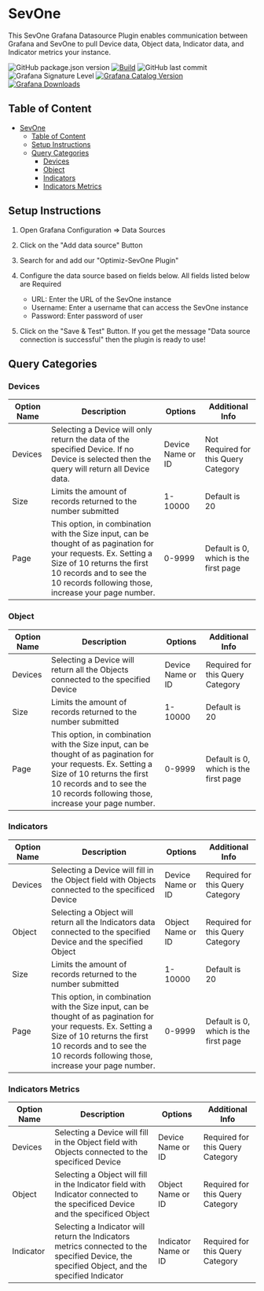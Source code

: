 # SevOne

This SevOne Grafana Datasource Plugin enables communication between Grafana and SevOne to pull Device data, Object data, Indicator data, and Indicator metrics your instance.

![GitHub package.json version](https://img.shields.io/github/package-json/v/optimizca/grafana_sevone?label=GitHub%20Version)
[![Build](https://github.com/optimizca/grafana_sevone/actions/workflows/ci.yml/badge.svg)](https://github.com/optimizca/grafana_sevone/actions/workflows/ci.yml)
![GitHub last commit](https://img.shields.io/github/last-commit/optimizca/grafana_sevone)
![Grafana Signature Level](https://img.shields.io/badge/Signature_Level-Community-limegreen?logo=grafana)
[![Grafana Catalog Version](https://img.shields.io/badge/dynamic/json?logo=grafana&color=F47A20&label=catalog&prefix=v&query=%24.items%5B%3F%28%40.slug%20%3D%3D%20%22optimiz-sevone-datasource%22%29%5D.version&url=https%3A%2F%2Fgrafana.com%2Fapi%2Fplugins)](https://grafana.com/grafana/plugins/optimiz-sevone-datasource/)
[![Grafana Downloads](https://img.shields.io/badge/dynamic/json?logo=grafana&color=F47A20&label=downloads&query=%24.items%5B%3F%28%40.slug%20%3D%3D%20%22optimiz-sevone-datasource%22%29%5D.downloads&url=https%3A%2F%2Fgrafana.com%2Fapi%2Fplugins)](https://grafana.com/grafana/plugins/optimiz-sevone-datasource/)

## Table of Content

- [SevOne](#sevone)
  - [Table of Content](#table-of-content)
  - [Setup Instructions](#setup-instructions)
  - [Query Categories](#query-categories)
    - [Devices](#devices)
    - [Object](#object)
    - [Indicators](#indicators)
    - [Indicators Metrics](#indicators-metrics)

## Setup Instructions

1. Open Grafana Configuration => Data Sources
2. Click on the "Add data source" Button
3. Search for and add our "Optimiz-SevOne Plugin"
4. Configure the data source based on fields below. All fields listed below are Required

   - URL: Enter the URL of the SevOne instance
   - Username: Enter a username that can access the SevOne instance
   - Password: Enter password of user

5. Click on the "Save & Test" Button. If you get the message "Data source connection is successful" then the plugin is ready to use!

## Query Categories

### Devices

| Option Name | Description                                                                                                                                                                                                                     | Options           | Additional Info                       |
| ----------- | ------------------------------------------------------------------------------------------------------------------------------------------------------------------------------------------------------------------------------- | ----------------- | ------------------------------------- |
| Devices     | Selecting a Device will only return the data of the specified Device. If no Device is selected then the query will return all Device data.                                                                                      | Device Name or ID | Not Required for this Query Category  |
| Size        | Limits the amount of records returned to the number submitted                                                                                                                                                                   | 1-10000           | Default is 20                         |
| Page        | This option, in combination with the Size input, can be thought of as pagination for your requests. Ex. Setting a Size of 10 returns the first 10 records and to see the 10 records following those, increase your page number. | 0-9999            | Default is 0, which is the first page |

### Object

| Option Name | Description                                                                                                                                                                                                                     | Options           | Additional Info                       |
| ----------- | ------------------------------------------------------------------------------------------------------------------------------------------------------------------------------------------------------------------------------- | ----------------- | ------------------------------------- |
| Devices     | Selecting a Device will return all the Objects connected to the specified Device                                                                                                                                                | Device Name or ID | Required for this Query Category      |
| Size        | Limits the amount of records returned to the number submitted                                                                                                                                                                   | 1-10000           | Default is 20                         |
| Page        | This option, in combination with the Size input, can be thought of as pagination for your requests. Ex. Setting a Size of 10 returns the first 10 records and to see the 10 records following those, increase your page number. | 0-9999            | Default is 0, which is the first page |

### Indicators

| Option Name | Description                                                                                                                                                                                                                     | Options           | Additional Info                       |
| ----------- | ------------------------------------------------------------------------------------------------------------------------------------------------------------------------------------------------------------------------------- | ----------------- | ------------------------------------- |
| Devices     | Selecting a Device will fill in the Object field with Objects connected to the specificed Device                                                                                                                                | Device Name or ID | Required for this Query Category      |
| Object      | Selecting a Object will return all the Indicators data connected to the specified Device and the specified Object                                                                                                               | Object Name or ID | Required for this Query Category      |
| Size        | Limits the amount of records returned to the number submitted                                                                                                                                                                   | 1-10000           | Default is 20                         |
| Page        | This option, in combination with the Size input, can be thought of as pagination for your requests. Ex. Setting a Size of 10 returns the first 10 records and to see the 10 records following those, increase your page number. | 0-9999            | Default is 0, which is the first page |

### Indicators Metrics

| Option Name | Description                                                                                                                                   | Options              | Additional Info                  |
| ----------- | --------------------------------------------------------------------------------------------------------------------------------------------- | -------------------- | -------------------------------- |
| Devices     | Selecting a Device will fill in the Object field with Objects connected to the specificed Device                                              | Device Name or ID    | Required for this Query Category |
| Object      | Selecting a Object will fill in the Indicator field with Indicator connected to the specificed Device and the specificed Object               | Object Name or ID    | Required for this Query Category |
| Indicator   | Selecting a Indicator will return the Indicators metrics connected to the specified Device, the specified Object, and the specified Indicator | Indicator Name or ID | Required for this Query Category |
